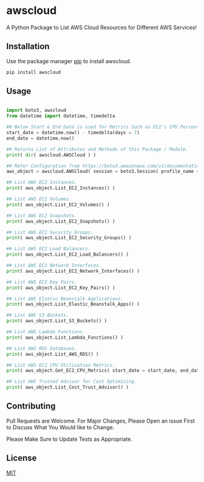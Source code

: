 # awscloud

A Python Package to List AWS Cloud Resources for Different AWS Services!

## Installation

Use the package manager [pip](https://pip.pypa.io/en/stable/) to install awscloud.

```bash
pip install awscloud
```

## Usage

```python

import boto3, awscloud
from datetime import datetime, timedelta

## Below Start & End Date is used for Metrics Such as EC2's CPU Percentage etc.
start_date = datetime.now() - timedelta(days = 7)
end_date = datetime.now()

## Returns List of Attributes and Methods of this Package / Module.
print( dir( awscloud.AWSCloud ) )

## Refer Configuration from https://boto3.amazonaws.com/v1/documentation/api/latest/guide/configuration.html
aws_object = awscloud.AWSCloud( session = boto3.Session( profile_name = PROFILE_NAME, region_name = REGION_NAME ) )

## List AWS EC2 Instances.
print( aws_object.List_EC2_Instances() )

## List AWS EC2 Volumes.
print( aws_object.List_EC2_Volumes() )

## List AWS EC2 Snapshots.
print( aws_object.List_EC2_Snapshots() )

## List AWS EC2 Security Groups.
print( aws_object.List_EC2_Security_Groups() )

## List AWS EC2 Load Balancers.
print( aws_object.List_EC2_Load_Balancers() )

## List AWS EC2 Network Interfaces.
print( aws_object.List_EC2_Network_Interfaces() )

## List AWS EC2 Key Pairs.
print( aws_object.List_EC2_Key_Pairs() )

## List AWS Elastic Beanstalk Applications.
print( aws_object.List_Elastic_Beanstalk_Apps() )

## List AWS S3 Buckets.
print( aws_object.List_S3_Buckets() )

## List AWS Lambda Functions.
print( aws_object.List_Lambda_Functions() )

## List AWS RDS Databases.
print( aws_object.List_AWS_RDS() )

## List AWS EC2 CPU Utilization Metrics.
print( aws_object.Get_EC2_CPU_Metrics( start_date = start_date, end_date = end_date ) )

## List AWS Trusted Advisor for Cost Optimizing.
print( aws_object.List_Cost_Trust_Advisor() )

```


## Contributing
Pull Requests are Welcome. For Major Changes, Please Open an issue First to Discuss What You Would like to Change.

Please Make Sure to Update Tests as Appropriate.

## License
[MIT](https://choosealicense.com/licenses/mit/)